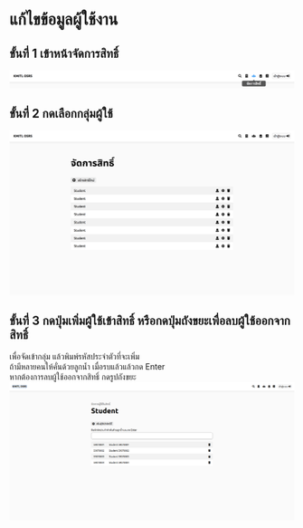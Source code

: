 # แก้ไขข้อมูลผู้ใช้งาน
## ขั้นที่ 1 เข้าหน้าจัดการสิทธิ์
![](../../img/navigation-bar/permission-button.png)

## ขั้นที่ 2 กดเลือกกลุ่มผู้ใช้
![](../../img/manage-role-permission/overall.png)

## ขั้นที่ 3 กดปุ่มเพิ่มผู้ใช้เข้าสิทธิ์ หรือกดปุ่มถังขยะเพื่อลบผู้ใช้ออกจากสิทธิ์
เพื่อจัดเข้ากลุ่ม แล้วพิมพ์รหัสประจำตัวที่จะเพิ่ม <br>
ถ้ามีหลายคนให้คั่นด้วยลูกน้ำ เมื่อรบแล้วแล้วกด Enter <br>
หากต้องการลบผู้ใช้ออกจากสิทธิ์ กดรูปถังขยะ
![](../../img/manage-role-permission/user-group.png)
